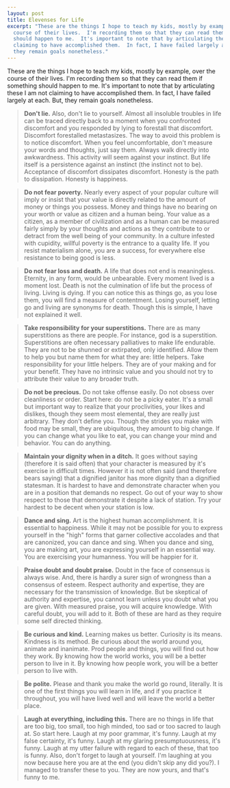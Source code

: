 ```yaml
---
layout: post
title: Elevenses for Life
excerpt: "These are the things I hope to teach my kids, mostly by example, over the
  course of their lives.  I'm recording them so that they can read them if something
  should happen to me.  It's important to note that by articulating these I am not
  claiming to have accomplished them.  In fact, I have failed largely at each.  But,
  they remain goals nonetheless."
---
```

These are the things I hope to teach my kids, mostly by example, over the course of their lives.  I'm recording them so that they can read them if something should happen to me.  It's important to note that by articulating these I am not claiming to have accomplished them.  In fact, I have failed largely at each.  But, they remain goals nonetheless.


<!--more-->

>  **Don't lie.**  Also, don't lie to yourself.  Almost all insoluble troubles in life can be traced directly back to a 
moment when you confronted discomfort and you responded by lying to forestall that discomfort.  Discomfort forestalled metastasizes.  The way to avoid this problem is to notice discomfort.  When you feel uncomfortable, don't measure your words and thoughts, just say them.  Always walk directly into awkwardness.  This activity will seem against your instinct.  But life itself is a persistence against an instinct (the instinct not to be).  Acceptance of discomfort dissipates discomfort.  Honesty is the path to dissipation.  Honesty is happiness.

>  **Do not fear poverty.**  Nearly every aspect of your popular culture will imply or insist that your value is 
   directly related to the amount of money or things you possess.  Money and things have no bearing on your worth or value as citizen and a human being.  Your value as a citizen, as a member of civilization and as a human can be measured fairly simply by your thoughts and actions as they contribute to or detract from the well being of your community.  In a culture infested with cupidity, willful poverty is the entrance to a quality life.  If you resist materialism alone, you are a success, for everywhere else resistance to being good is less.

>  **Do not fear loss and death.**  A life that does not end is meaningless.  Eternity, in any form, would be unbearable.  Every moment lived is a moment lost.  Death is not the culmination of life but the process of living.  Living is dying.  If you can notice this as things go, as you lose them, you will find a measure of contentment.  Losing yourself, letting go and living are synonyms for death.  Though this is simple, I have not explained it well.

>  **Take responsibility for your superstitions.**  There are as many superstitions as there are people.  For instance, god is a superstition.  Superstitions are often necessary palliatives to make life endurable.  They are not to be shunned or extirpated, only identified.  Allow them to help you but name them for what they are: little helpers.  Take responsibility for your little helpers.  They are of your making and for your benefit.  They have no intrinsic value and you should not try to attribute their value to any broader truth.

>  **Do not be precious.**  Do not take offense easily.  Do not obsess over cleanliness or order.  Start here:  do not be a picky eater.  It's a small but important way to realize that your proclivities, your likes and dislikes, though they seem most elemental, they are really just arbitrary.  They don't define you.  Though the strides you make with food may be small, they are ubiquitous, they amount to big change.  If you can change what you like to eat, you can change your mind and behavior.  You can do anything.

>  **Maintain your dignity when in a ditch.**  It goes without saying (therefore it is said often) that your character is measured by it's exercise in difficult times.  However it is not often said (and therefore bears saying) that a dignified janitor has more dignity than a dignified statesman.  It is hardest to have and demonstrate character when you are in a position that demands no respect.  Go out of your way to show respect to those that demonstrate it despite a lack of station.  Try your hardest to be decent when your station is low.

>  **Dance and sing.**  Art is the highest human accomplishment.  It is essential to happiness.  While it may not be possible for you to express yourself in the "high" forms that garner collective accolades and that are canonized, you can dance and sing.  When you dance and sing, you are making art, you are expressing yourself in an essential way.  You are exercising your humanness.  You will be happier for it.

>  **Praise doubt and doubt praise.**  Doubt in the face of consensus is always wise.  And, there is hardly a surer sign of wrongness than a consensus of esteem.  Respect authority and expertise, they are necessary for the transmission of knowledge.  But be skeptical of authority and expertise, you cannot learn unless you doubt what you are given.  With measured praise, you will acquire knowledge.  With careful doubt, you will add to it.  Both of these are hard as they require some self directed thinking.

>  **Be curious and kind.**  Learning makes us better.  Curiosity is its means.  Kindness is its method.  Be curious about the world around you, animate and inanimate.  Prod people and things, you will find out how they work.  By knowing how the world works, you will be a better person to live in it.  By knowing how people work, you will be a better person to live with.

>  **Be polite.**  Please and thank you make the world go round, literally.  It is one of the first things you will learn in life, and if you practice it throughout, you will have lived well and will leave the world a better place.

>  **Laugh at everything, including this.**   There are no things in life that are too big, too small, too high minded, too sad or too sacred to laugh at.  So start here.  Laugh at my poor grammar, it's funny.  Laugh at my false certainty, it's funny.  Laugh at my glaring presumptuousness, it's funny.  Laugh at my utter failure with regard to each of these, that too is funny.  Also, don't forget to laugh at yourself.  I'm laughing at you now because here you are at the end (you didn't skip any did you?).  I managed to transfer these to you.  They are now yours, and that's funny to me.
